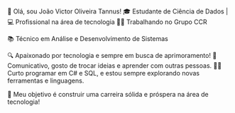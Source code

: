👋 Olá, sou João Victor Oliveira Tannus!
🎓 Estudante de Ciência de Dados | 💻 Profissional na área de tecnologia
🧑‍💼 Trabalhando no Grupo CCR

📚 Técnico em Análise e Desenvolvimento de Sistemas


🔍 Apaixonado por tecnologia e sempre em busca de aprimoramento!
💬 Comunicativo, gosto de trocar ideias e aprender com outras pessoas.
👨‍💻 Curto programar em C# e SQL, e estou sempre explorando novas ferramentas e linguagens.

🎯 Meu objetivo é construir uma carreira sólida e próspera na área de tecnologia!
